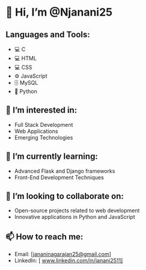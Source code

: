 # 👋 Hi, I’m @Njanani25

## Languages and Tools:
- 💻 C
- 💻 HTML
- 💻 CSS
- ⚙️ JavaScript
- 🗄️ MySQL
- 🐍 Python
  
## 👀 I’m interested in:
- Full Stack Development
- Web Applications
- Emerging Technologies

## 🌱 I’m currently learning:
- Advanced Flask and Django frameworks
- Front-End Development Techniques

## 💞️ I’m looking to collaborate on:
- Open-source projects related to web development
- Innovative applications in Python and JavaScript

## 📫 How to reach me:
- Email: [jananinagarajan25@gmail.com]
- LinkedIn: [ www.linkedin.com/in/janani2511]


